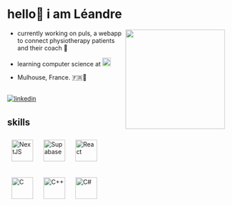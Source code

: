 # hello👋 i am Léandre 

<img align='right' src="https://i.pinimg.com/564x/24/9e/6b/249e6b727205861e4c367173d95007e6.jpg" width="230">

- currently working on puls, a webapp to connect physiotherapy patients and their coach 💪
  

- learning computer science at <a href="https://42.fr/en/homepage/"> <img src="https://upload.wikimedia.org/wikipedia/commons/thumb/8/8d/42_Logo.svg/512px-42_Logo.svg.png" alt="42" height="20" /> </a>
  

- Mulhouse, France. 🇫🇷🥨


<br />
  
<a href="https://linkedin.com/in/léandre-blanchegeley-618152224" target="_blank">
<img src=https://img.shields.io/badge/linkedin-%231E77B5.svg?&style=for-the-badge&logo=linkedin&logoColor=white alt=linkedin style="margin-bottom: 5px;" />
</a>

<br />


## skills 
<div> 
  <div> 
    <img style="margin: 10px" src="https://images.ctfassets.net/23aumh6u8s0i/6pjUKboBuFLvCKkE3esaFA/5f2101d6d2add5c615db5e98a553fc44/nextjs.jpeg" alt="NextJS" height="50" /> 
    <img style="margin: 10px" src="https://seeklogo.com/images/S/supabase-logo-DCC676FFE2-seeklogo.com.png" alt="Supabase" height="50" /> 
    <img style="margin: 10px" src="https://upload.wikimedia.org/wikipedia/commons/thumb/a/a7/React-icon.svg/512px-React-icon.svg.png" alt="React" height="50" />
  </div>
  <br />
  <div>
    <img style="margin: 10px" src="https://profilinator.rishav.dev/skills-assets/c-original.svg" alt="C" height="50" />  
    <img style="margin: 10px" src="https://profilinator.rishav.dev/skills-assets/cplusplus-original.svg" alt="C++" height="50" />  
    <img style="margin: 10px" src="https://profilinator.rishav.dev/skills-assets/csharp-original.svg" alt="C#" height="50" />  
  </div>
</div>
